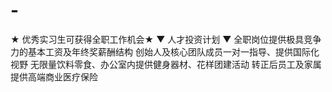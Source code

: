 # -
★ 优秀实习生可获得全职工作机会★  ▼ 人才投资计划 ▼ 全职岗位提供极具竞争力的基本工资及年终奖薪酬结构 创始人及核心团队成员一对一指导、提供国际化视野 无限量饮料零食、办公室内提供健身器材、花样团建活动 转正后员工及家属提供高端商业医疗保险
